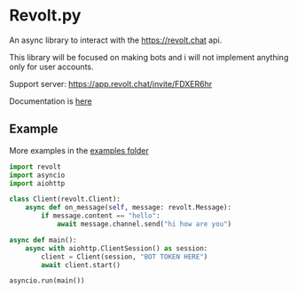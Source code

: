 # Revolt.py

An async library to interact with the https://revolt.chat api.

This library will be focused on making bots and i will not implement anything only for user accounts.

Support server: https://app.revolt.chat/invite/FDXER6hr

Documentation is [here](https://revoltpy.readthedocs.io/en/latest/)

## Example

More examples in the [examples folder](https://github.com/zomatree/revolt.py/blob/master/examples)

```py
import revolt
import asyncio
import aiohttp

class Client(revolt.Client):
    async def on_message(self, message: revolt.Message):
        if message.content == "hello":
            await message.channel.send("hi how are you")

async def main():
    async with aiohttp.ClientSession() as session:
        client = Client(session, "BOT TOKEN HERE")
        await client.start()

asyncio.run(main())
```
